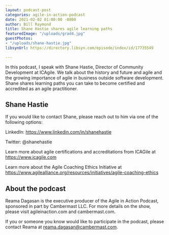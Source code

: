 ```yaml
---
layout: podcast-post
categories: agile-in-action-podcast
date: 2021-02-02 01:00:00 -0800
author: Bill Raymond
title: Shane Hastie shares agile learning paths
featuredImage: "/uploads/grad4.jpg"
guestPhotos:
- "/uploads/shane-hastie.jpg"
libsynUrl: https://directory.libsyn.com/episode/index/id/17735549

---
```

In this podcast, I speak with Shane Hastie, Director of Community Development at ICAgile. We talk about the history and future and agile and the growing importance of agile in business outside software development.   Shane shares learning paths you can take to become certified and accredited as an agile practitioner.

## Shane Hastie

If you would like to contact Shane, please reach out to him via one of the following options:

LinkedIn: https://www.linkedin.com/in/shanehastie  

Twitter: @shanehastie

Learn more about agile certifications and accreditations from ICAGile at https://www.icagile.com

Learn more about the Agile Coaching Ethics Initiative at https://www.agilealliance.org/resources/initiatives/agile-coaching-ethics

## About the podcast

Reama Dagasan is the executive producer of the Agile in Action Podcast, sponsored in part by Cambermast LLC. For more details on the show, please visit agileinaction.com and cambermast.com. 

If you or someone you know would like to participate in the podcast, please contact Reama at reama.dagasan@cambermast.com. 